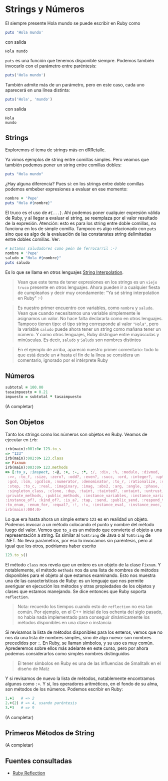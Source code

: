 # Strings y Números

El siempre presente Hola mundo se puede escribir en Ruby como

```ruby
puts 'Hola mundo'
```
con salida
```
Hola mundo
```

`puts` es una función que tenemos disponible siempre. Podemos también invocarlo con
el parámetro entre paréntesis:

```ruby
puts('Hola mundo')
```

También admite más de un parámetro, pero en este caso, cada uno aparecerá en una
línea distinta:
```ruby
puts('Hola', 'mundo')
```
con salida
```
Hola
mundo
```

## Strings

Exploremos el tema de strings más en dRRetalle.

Ya vimos ejemplos de string entre comillas simples.
Pero veamos que también podemos poner un 
string entre comillas dobles:
```ruby
puts "Hola mundo"
```

¿Hay alguna diferencia? Pues sí: en los strings entre doble comillas podemos embeber
expresiones a evaluar en ese momento:
```ruby
nombre = 'Pepe'
puts "Hola #{nombre}"
```
El truco es el uso de `#{...}`. Ahí podemos poner cualquier expresión válida de Ruby, y al llegar
a evaluar el string, se reemplaza por el valor resultado de la expresión. Atención: esto es para
los string entre doble comillas, no funciona en los de simple comilla. Tampoco es algo relacionado
con `puts` sino que es algo de la evaluación de las constanstes string delimitadas
entre dobles comillas. Ver:
```ruby
# Estamos saludadores como peón de ferrocarril :-)
nombre = 'Pepe'
saludo = "Hola #{nombre}"
puts saludo
```

Es lo que se llama en otros lenguajes [String Interpolation](http://en.wikipedia.org/wiki/String_interpolation). 

> Vean que este tema de tener expresiones en los strings es un `viejo truco` presente en otros lenguajes.
Ahora pueden ir a cualquier fiesta de cumpleaños y decir muy orondamente: "Ya sé string interpolation
en Ruby" :-)

> Es nuestro primer encuentro con variables, como `nombre` y `saludo`. Vean que cuando
necesitamos una variable simplemente le asignamos un valor. No hace falta declararla como
en otros lenguajes. Tampoco tienen tipo: el tipo string corresponde al valor `"Hola"`, pero
la variable `saludo` puede ahora tener un string como mañana tener un número. Y como otros
lenguajes, Ruby distingue entre mayúsculas y minúsculas. Es decir, `saludo` y `Saludo` son nombres
distintos

> En el ejemplo de arriba, apareció nuestro primer comentario: todo lo que está
desde un `#` hasta el fin de la línea se considera un comentario, ignorado por el
intérprete Ruby

## Números

```ruby
subtotal = 100.00
tasaimpuesto = 0.21
impuesto = subtotal * tasaimpuesto
```

(A completar)

## Son Objetos

Tanto los strings como los números son objetos en Ruby. Veamos de ejecutar en `irb`:

```ruby
irb(main):001:0> 123.to_s
=> "123"
irb(main):002:0> 123.class
=> Fixnum
irb(main):003:0> 123.methods
=> [:to_s, :inspect, :-@, :+, :-, :*, :/, :div, :%, :modulo, :divmod, :fdiv, :**, abs, :magnitude, :==, :===, :<=>, :>, :>=, :<, :<=, :~, :&, :|, :^, :[], :<<,
 :>>, :to_f, :size, :zero?, :odd?, :even?, :succ, :ord, :integer?, :upto, :downto, :times, :next, :pred, :chr, :to_i, :to_int, :floor, :ceil, :truncate, :round,
 :gcd, :lcm, :gcdlcm, :numerator, :denominator, :to_r, :rationalize, :singleton_method_added, :coerce, :i, :+@, :eql?, :quo, :remainder, :real?, :nonzero?, 
 :step, :to_c, :real, :imaginary, :imag, :abs2, :arg, :angle, :phase, :rectangular, :rect, :polar, :conjugate, :conj, :between?, :nil?, :=~, :!~, :hash, :class, 
 :singleton_class, :clone, :dup, :taint, :tainted?, :untaint, :untrust, :untrusted?,:trust, :freeze, :frozen?, :methods, :singleton_methods, :protected_methods, 
:private_methods, :public_methods, :instance_variables, :instance_variable_get, :instance_variable_set, :instance_variable_defined?, :remove_instance_variable, 
:instance_of?, :kind_of?, :is_a?, :tap, :send, :public_send, :respond_to?, :extend, :display, :method, :public_method, :define_singleton_method, :object_id, 
:to_enum, :enum_for, :equal?, :!, :!=, :instance_eval, :instance_exec, :__send__, :__id__]
irb(main):004:0>
```

Lo que era hasta ahora un simple entero `123` es en realidad un objeto. Podemos
invocar a un método colocando el punto y nombre del método luego del valor. 
Vemos que `to_s` es un método que convierte el objeto a una representación a string.
Es similar al `toString` de Java o al `ToString` de .NET. No lleva parámetros, por
eso lo invocamos sin paréntesis, pero al igual que los otros, podríamos haber
escrito
```ruby
123.to_s()
```

El método `class` nos revela que un entero es un objeto de la clase `Fixnum`. Y
notablemente, el método `methods` nos da una lista de nombres de métodos
disponibles para el objeto al que estamos examinando. Esto nos muestra una
de las características de Ruby: es un lenguaje que nos permite averiguar en ejecución los métodos y otras
propiedades de los objetos y clases que estamos manejando. Se dice entonces
que Ruby soporta `reflection`.

> Nota: recuerdo los tiempos cuando esto de `reflection` no era tan común. Por
ejemplo, en el C++ inicial de los ochenta del siglo pasado, no había nada
implementado para conseguir dinámicamente los métodos disponibles en una clase
o instancia

Si revisamos la lista de métodos disponibles para los enteros, vemos que no nos
da una lista de nombres simples, sino de algo nuevo: son nombres precedidos por
`:`. En Ruby, se llaman símbolos, y su uso es muy común. Aprederemos sobre ellos
más adelante en este curso, pero por ahora podemos considerarlos como simples nombres
distinguidos

> El tener símbolos en Ruby es una de las influencias de Smalltalk en el diseño
de Matz

Y si revisamos de nuevo la lista de métodos, notablemente encontramos algunos
como `:+`. Y sí, los operadores aritméticos, en el fondo de su alma, son
métodos de los números. Podemos escribir en Ruby:

```ruby
1.+1   # => 2
2.+(2) # => 4, usando paréntesis
3.*3   # => 9
```

(A completar)

## Primeros Métodos de String

(A completar)

## Fuentes consultadas

- [Ruby Reflection](http://khelll.com/blog/ruby/ruby-reflection/)




